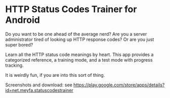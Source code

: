 # HTTP Status Codes Trainer for Android

Do you want to be one ahead of the average nerd? Are you a server administrator tired of looking up HTTP response codes? Or are you just super bored?

Learn all the HTTP status code meanings by heart. This app provides a categorized reference, a training mode, and a test mode with progress tracking.

It is weirdly fun, if you are into this sort of thing.

Screenshots and download: see https://play.google.com/store/apps/details?id=net.meyfa.statuscodestrainer
